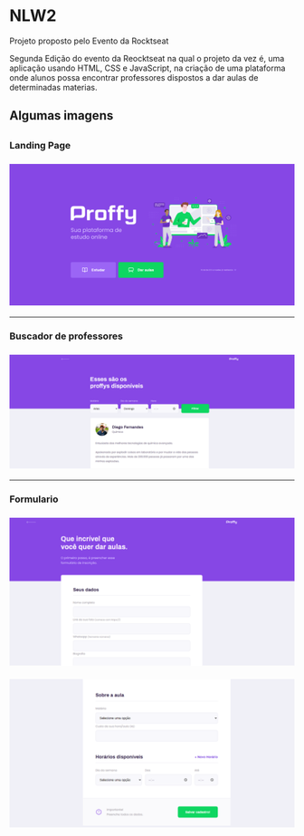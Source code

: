 # NLW2
Projeto proposto pelo Evento da Rocktseat

Segunda Edição do evento da Reocktseat na qual o projeto da vez é, uma aplicação usando HTML, CSS e JavaScript, na criação de uma plataforma onde alunos possa encontrar professores dispostos a dar aulas de determinadas materias.

<h2>Algumas imagens<h2>
<h3>Landing Page<h3>
<img src="/imagem-readme/index.png">
<hr>
<h3>Buscador de professores<h3>
<img src="/imagem-readme/professores.png">
<hr>
<h3>Formulario<h3>
<img src="/imagem-readme/formulario1.png">
<br>
<br>
<img src="/imagem-readme/formulario2.png">

